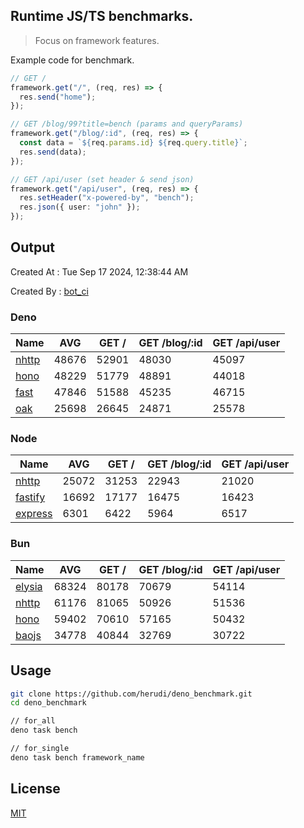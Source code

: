 ## Runtime JS/TS benchmarks.

> Focus on framework features.

Example code for benchmark.
```ts
// GET /
framework.get("/", (req, res) => {
  res.send("home");
});

// GET /blog/99?title=bench (params and queryParams)
framework.get("/blog/:id", (req, res) => {
  const data = `${req.params.id} ${req.query.title}`;
  res.send(data);
});

// GET /api/user (set header & send json)
framework.get("/api/user", (req, res) => {
  res.setHeader("x-powered-by", "bench");
  res.json({ user: "john" });
});
```

## Output
Created At : Tue Sep 17 2024, 12:38:44 AM

Created By : [bot_ci](https://github.com/herudi/deno_benchmarks/commits?author=github-actions%5Bbot%5D)


### Deno
|Name|AVG|GET /|GET /blog/:id|GET /api/user|
|----|----|----|----|----|
|[nhttp](https://github.com/nhttp/nhttp)|48676|52901|48030|45097|
|[hono](https://github.com/honojs/hono)|48229|51779|48891|44018|
|[fast](https://github.com/danteissaias/fast)|47846|51588|45235|46715|
|[oak](https://github.com/oakserver/oak)|25698|26645|24871|25578|
  


### Node
|Name|AVG|GET /|GET /blog/:id|GET /api/user|
|----|----|----|----|----|
|[nhttp](https://github.com/nhttp/nhttp)|25072|31253|22943|21020|
|[fastify](https://github.com/fastify/fastify)|16692|17177|16475|16423|
|[express](https://github.com/expressjs/express)|6301|6422|5964|6517|
  


### Bun
|Name|AVG|GET /|GET /blog/:id|GET /api/user|
|----|----|----|----|----|
|[elysia](https://github.com/elysiajs/elysia)|68324|80178|70679|54114|
|[nhttp](https://github.com/nhttp/nhttp)|61176|81065|50926|51536|
|[hono](https://github.com/honojs/hono)|59402|70610|57165|50432|
|[baojs](https://github.com/mattreid1/baojs)|34778|40844|32769|30722|
  



## Usage

```bash
git clone https://github.com/herudi/deno_benchmark.git
cd deno_benchmark

// for_all
deno task bench

// for_single
deno task bench framework_name
```

## License

[MIT](LICENSE)

